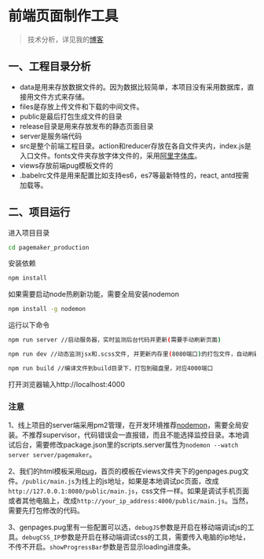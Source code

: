 # 前端页面制作工具

> 技术分析，详见我的[博客](https://www.wty90.com/2018/01/11/pagemaker/)

## 一、工程目录分析
* data是用来存放数据文件的。因为数据比较简单，本项目没有采用数据库，直接用文件方式来存储。
* files是存放上传文件和下载的中间文件。
* public是最后打包生成文件的目录
* release目录是用来存放发布的静态页面目录
* server是服务端代码
* src是整个前端工程目录。action和reducer存放在各自文件夹内，index.js是入口文件。fonts文件夹存放字体文件的，采用[阿里字体库](iconfont.cn)。
* views存放前端pug模板文件的
* .babelrc文件是用来配置比如支持es6，es7等最新特性的，react, antd按需加载等。  

## 二、项目运行
进入项目目录
```bash
cd pagemaker_production
```
安装依赖
```bash
npm install
```
如果需要启动node热刷新功能，需要全局安装nodemon
```bash
npm install -g nodemon
```
运行以下命令
```bash
npm run server //启动服务器，实时监测后台代码并更新(需要手动刷新页面)

npm run dev //动态监测jsx和.scss文件, 并更新内存里(8080端口)的打包文件，自动刷新页面

npm run build //编译文件到build目录下，打包到磁盘里，对应4000端口
```
打开浏览器输入http://localhost:4000

### 注意
1、线上项目的server端采用pm2管理，在开发环境推荐[nodemon](https://github.com/remy/nodemon/)，需要全局安装。不推荐supervisor，代码错误会一直报错，而且不能选择监控目录。本地调试后台，需要修改package.json里的scripts.server属性为`nodemon --watch server server/pagemaker`。

2、我们的html模板采用[pug](https://pugjs.org/api/getting-started.html)，首页的模板在views文件夹下的genpages.pug文件。`/public/main.js`为线上的js地址，如果是本地调试pc页面，改成`http://127.0.0.1:8080/public/main.js`，css文件一样。如果是调试手机页面或者其他电脑上，改成`http://your_ip_address:4000/public/main.js`。当然，需要先打包修改的代码。

3、genpages.pug里有一些配置可以选，`debugJS`参数是开启在移动端调试js的工具。`debugCSS_IP`参数是开启在移动端调试css的工具，需要传入电脑的ip地址，不传不开启。`showProgressBar`参数是否显示loading进度条。